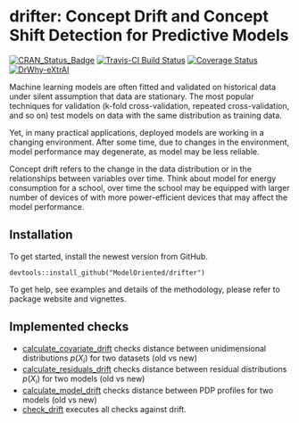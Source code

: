 # drifter: Concept Drift and Concept Shift Detection for Predictive Models

[![CRAN_Status_Badge](http://www.r-pkg.org/badges/version/drifter)](https://cran.r-project.org/package=drifter)
[![Travis-CI Build Status](https://travis-ci.org/ModelOriented/drifter.svg?branch=master)](https://travis-ci.org/ModelOriented/drifter)
[![Coverage Status](https://img.shields.io/codecov/c/github/ModelOriented/drifter/master.svg)](https://codecov.io/github/ModelOriented/drifter?branch=master)
[![DrWhy-eXtrAI](https://img.shields.io/badge/DrWhy-eXtrAI-4378bf)](http://drwhy.ai/#eXtraAI)

Machine learning models are often fitted and validated on historical data under silent assumption that data are stationary. The most popular techniques for validation (k-fold cross-validation, repeated cross-validation, and so on) test models on data with the same distribution as training data.

Yet, in many practical applications, deployed models are working in a changing environment. After some time, due to changes in the environment, model performance may degenerate, as model may be less reliable.

Concept drift refers to the change in the data distribution or in the relationships between variables over time. Think about model for energy consumption for a school, over time the school may be equipped with larger number of devices of with more power-efficient devices that may affect the model performance.

## Installation

To get started, install the newest version from GitHub.

```
devtools::install_github("ModelOriented/drifter")
```

To get help, see examples and details of the methodology, please refer to package website and vignettes.

## Implemented checks

* [calculate_covariate_drift](https://modeloriented.github.io/drifter/reference/calculate_covariate_drift.html) checks distance between unidimensional distributions $p(X_i)$ for two datasets (old vs new)
* [calculate_residuals_drift](https://modeloriented.github.io/drifter/reference/calculate_residuals_drift.html) checks distance between residual distributions $p(X_i)$ for two models (old vs new)
* [calculate_model_drift](https://modeloriented.github.io/drifter/reference/calculate_model_drift.html) checks distance between PDP profiles for two models (old vs new)
* [check_drift](https://modeloriented.github.io/drifter/reference/check_drift.html) executes all checks against drift.


